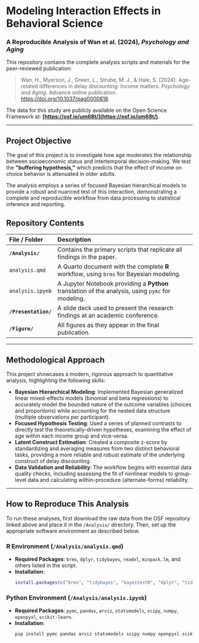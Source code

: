 # Modeling Interaction Effects in Behavioral Science
### A Reproducible Analysis of Wan et al. (2024), *Psychology and Aging*

This repository contains the complete analysis scripts and materials for the peer-reviewed publication:

> Wan, H., Myerson, J., Green, L., Strube, M. J., & Hale, S. (2024). Age-related differences in delay discounting: Income matters. *Psychology and Aging*. Advance online publication. https://doi.org/10.1037/pag0000818

The data for this study are publicly available on the Open Science Framework at: **[https://osf.io/um68t/](https://osf.io/um68t/)**.

---

## Project Objective

The goal of this project is to investigate how age moderates the relationship between socioeconomic status and intertemporal decision-making. We test the **"buffering hypothesis,"** which predicts that the effect of income on choice behavior is attenuated in older adults.

The analysis employs a series of focused Bayesian hierarchical models to provide a robust and nuanced test of this interaction, demonstrating a complete and reproducible workflow from data processing to statistical inference and reporting.

## Repository Contents

| File / Folder | Description |
| :--- | :--- |
| **`/Analysis/`** | Contains the primary scripts that replicate all findings in the paper. |
| `analysis.qmd` | A Quarto document with the complete **R** workflow, using `brms` for Bayesian modeling. |
| `analysis.ipynb` | A Jupyter Notebook providing a **Python** translation of the analysis, using `pymc` for modeling. |
| **`/Presentation/`** | A slide deck used to present the research findings at an academic conference. |
| **`/Figure/`** | All figures as they appear in the final publication. |

---

## Methodological Approach

This project showcases a modern, rigorous approach to quantitative analysis, highlighting the following skills:

* **Bayesian Hierarchical Modeling**: Implemented Bayesian generalized linear mixed-effects models (binomial and beta regressions) to accurately model the bounded nature of the outcome variables (choices and proportions) while accounting for the nested data structure (multiple observations per participant).
* **Focused Hypothesis Testing**: Used a series of planned contrasts to directly test the theoretically-driven hypotheses, examining the effect of age within each income group and vice-versa.
* **Latent Construct Estimation**: Created a composite z-score by standardizing and averaging measures from two distinct behavioral tasks, providing a more reliable and robust estimate of the underlying construct of delay discounting.
* **Data Validation and Reliability**: The workflow begins with essential data quality checks, including assessing the fit of nonlinear models to group-level data and calculating within-procedure (alternate-forms) reliability.

---

## How to Reproduce This Analysis

To run these analyses, first download the raw data from the OSF repository linked above and place it in the `/Analysis/` directory. Then, set up the appropriate software environment as described below.

### R Environment (`/Analysis/analysis.qmd`)

* **Required Packages**: `brms`, `dplyr`, `tidybayes`, `readxl`, `minpack.lm`, and others listed in the script.
* **Installation**:
    ```R
    install.packages(c("brms", "tidybayes", "bayestestR", "dplyr", "tidyr", "readxl", "minpack.lm"))
    ```

### Python Environment (`/Analysis/analysis.ipynb`)

* **Required Packages**: `pymc`, `pandas`, `arviz`, `statsmodels`, `scipy`, `numpy`, `openpyxl`, `scikit-learn`.
* **Installation**:
    ```bash
    pip install pymc pandas arviz statsmodels scipy numpy openpyxl scikit-learn
    ```